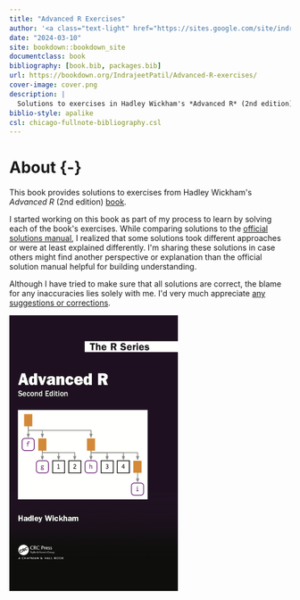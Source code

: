 ```yaml
--- 
title: "Advanced R Exercises"
author: '<a class="text-light" href="https://sites.google.com/site/indrajeetspatilmorality/">Indrajeet Patil</a>'
date: "2024-03-10"
site: bookdown::bookdown_site
documentclass: book
bibliography: [book.bib, packages.bib]
url: https://bookdown.org/IndrajeetPatil/Advanced-R-exercises/
cover-image: cover.png
description: |
  Solutions to exercises in Hadley Wickham's *Advanced R* (2nd edition) book.
biblio-style: apalike
csl: chicago-fullnote-bibliography.csl
---
```


# About {-}

This book provides solutions to exercises from Hadley Wickham's _Advanced R_ (2nd edition) [book](https://adv-r.hadley.nz/).

I started working on this book as part of my process to learn by solving each of the book's exercises. While comparing solutions to the [official solutions manual](https://advanced-r-solutions.rbind.io/index.html), I realized that some solutions took different approaches or were at least explained differently. I'm sharing these solutions in case others might find another perspective or explanation than the official solution manual helpful for building understanding.

Although I have tried to make sure that all solutions are correct, the blame for any inaccuracies lies solely with me. I'd very much appreciate [any suggestions or corrections](https://github.com/IndrajeetPatil/Advanced-R-exercises/issues).

<img src="cover.png" width="60%" />
